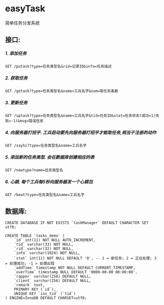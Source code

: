 easyTask
========

简单任务分发系统


接口:
-----

##### 1. 添加任务
    GET /putask?type=任务类型名&rid=记录ID&info=任务描述

##### 2. 获取任务
    GET /getask?type=任务类型名&name=工兵名字&num=取任务条数

##### 3. 更新任务
    GET /uptask?type=任务类型名&name=工兵名字&tid=任务ID&stat=任务状态(成功=1|失败=-1)&msg=错误信息

##### 4. 向服务器打招乎. 工兵启动要先向服务器打招乎才能取任务,相当于注册的动作
    GET /sayhi?type=任务类型名&name=工兵名字

##### 5. 添加新的任务类型. 会在数据库创建相应的表
    GET /newtype?name=任务类型名

##### 6. 心跳. 每个工兵每5秒向服务器发一个心跳包
    GET /beat?type=任务类型名&name=工兵名字

数据库:
------
	CREATE DATABASE IF NOT EXISTS `taskManager` DEFAULT CHARACTER SET utf8;
	
	CREATE TABLE `tasks_demo` (
		`id` int(11) NOT NULL AUTO_INCREMENT,
		`tid` varchar(33) NOT NULL,
		`rid` varchar(32) NOT NULL,
		`info` varchar(1024) NOT NULL,
		`stat` int(11) NOT NULL DEFAULT '0', -- 1 = 新任务; 2 = 正在处理; 3 = 处理成功; -1 = 处理出错
		`addTime` timestamp NOT NULL DEFAULT CURRENT_TIMESTAMP,
		`overTime` timestamp NULL DEFAULT '0000-00-00 00:00:00',
		`rapper` varchar(256) DEFAULT NULL,
		`client` varchar(256) DEFAULT NULL,
		`remark` text,
		PRIMARY KEY (`id`),
		UNIQUE KEY `inx_tid` (`tid`)
	) ENGINE=InnoDB DEFAULT CHARSET=utf8;





